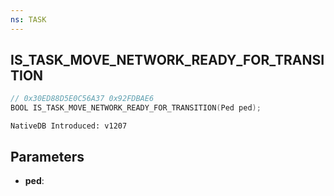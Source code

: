```yaml
---
ns: TASK
---
```

## IS_TASK_MOVE_NETWORK_READY_FOR_TRANSITION

```c
// 0x30ED88D5E0C56A37 0x92FDBAE6
BOOL IS_TASK_MOVE_NETWORK_READY_FOR_TRANSITION(Ped ped);
```

```
NativeDB Introduced: v1207
```

## Parameters
* **ped**:
